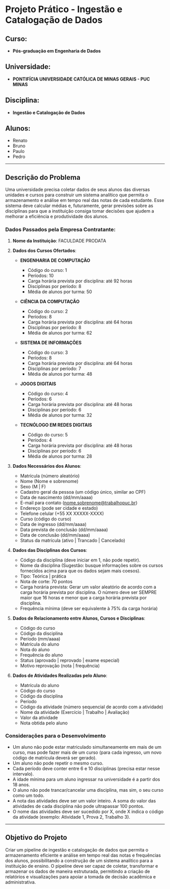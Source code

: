 # Projeto Prático - Ingestão e Catalogação de Dados

## Curso:
- **Pós-graduação em Engenharia de Dados**

## Universidade:
- **PONTIFÍCIA UNIVERSIDADE CATÓLICA DE MINAS GERAIS - PUC MINAS**

## Disciplina:
- **Ingestão e Catalogação de Dados**

## Alunos:
- Renato
- Bruno
- Paulo
- Pedro

---

## Descrição do Problema

Uma universidade precisa coletar dados de seus alunos das diversas unidades e cursos para construir um sistema analítico que permita o armazenamento e análise em tempo real das notas de cada estudante. Esse sistema deve calcular médias e, futuramente, gerar previsões sobre as disciplinas para que a instituição consiga tomar decisões que ajudem a melhorar a eficiência e produtividade dos alunos.

### Dados Passados pela Empresa Contratante:

1. **Nome da Instituição**: FACULDADE PRODATA

2. **Dados dos Cursos Ofertados**:

    - **ENGENHARIA DE COMPUTAÇÃO**
        - Código do curso: 1
        - Períodos: 10
        - Carga horária prevista por disciplina: até 92 horas
        - Disciplinas por período: 8
        - Média de alunos por turma: 50

    - **CIÊNCIA DA COMPUTAÇÃO**
        - Código do curso: 2
        - Períodos: 8
        - Carga horária prevista por disciplina: até 64 horas
        - Disciplinas por período: 8
        - Média de alunos por turma: 62

    - **SISTEMA DE INFORMAÇÕES**
        - Código do curso: 3
        - Períodos: 8
        - Carga horária prevista por disciplina: até 64 horas
        - Disciplinas por período: 7
        - Média de alunos por turma: 48

    - **JOGOS DIGITAIS**
        - Código do curso: 4
        - Períodos: 6
        - Carga horária prevista por disciplina: até 48 horas
        - Disciplinas por período: 6
        - Média de alunos por turma: 32

    - **TECNÓLOGO EM REDES DIGITAIS**
        - Código do curso: 5
        - Períodos: 4
        - Carga horária prevista por disciplina: até 48 horas
        - Disciplinas por período: 6
        - Média de alunos por turma: 28

3. **Dados Necessários dos Alunos**:

    - Matrícula (número aleatório)
    - Nome (Nome e sobrenome)
    - Sexo (M | F)
    - Cadastro geral da pessoa (um código único, similar ao CPF)
    - Data de nascimento (dd/mm/aaaa)
    - E-mail para contato (nome.sobrenome@trabalhopuc.br)
    - Endereço (pode ser cidade e estado)
    - Telefone celular (+55 XX XXXXX-XXXX)
    - Curso (código do curso)
    - Data de ingresso (dd/mm/aaaa)
    - Data prevista de conclusão (dd/mm/aaaa)
    - Data de conclusão (dd/mm/aaaa)
    - Status da matrícula (ativo | Trancado | Cancelado)

4. **Dados das Disciplinas dos Cursos**:

    - Código da disciplina (deve iniciar em 1, não pode repetir).
    - Nome da disciplina (Sugestão: busque informações sobre os cursos fornecidos acima para que os dados sejam mais coesos).
    - Tipo: Teórica | prática
    - Nota de corte: 70 pontos
    - Carga horária prevista: Gerar um valor aleatório de acordo com a carga horária prevista por disciplina. O número deve ser SEMPRE maior que 16 horas e menor que a carga horária prevista por disciplina.
    - Frequência mínima (deve ser equivalente à 75% da carga horária)

5. **Dados de Relacionamento entre Alunos, Cursos e Disciplinas**:

    - Código do curso
    - Código da disciplina
    - Período (mm/aaaa)
    - Matrícula do aluno
    - Nota do aluno
    - Frequência do aluno
    - Status (aprovado | reprovado | exame especial)
    - Motivo reprovação (nota | frequência)

6. **Dados de Atividades Realizadas pelo Aluno**:

    - Matrícula do aluno
    - Código do curso
    - Código da disciplina
    - Período
    - Código da atividade (número sequencial de acordo com a atividade)
    - Nome da atividade (Exercício | Trabalho | Avaliação)
    - Valor da atividade
    - Nota obtida pelo aluno

### Considerações para o Desenvolvimento

- Um aluno não pode estar matriculado simultaneamente em mais de um curso, mas pode fazer mais de um curso (para cada ingresso, um novo código de matrícula deverá ser gerado).
- Um aluno não pode repetir o mesmo curso.
- Cada período deve conter entre 6 e 10 disciplinas (precisa estar nesse intervalo).
- A idade mínima para um aluno ingressar na universidade é a partir dos 18 anos.
- O aluno não pode trancar/cancelar uma disciplina, mas sim, o seu curso como um todo.
- A nota das atividades deve ser um valor inteiro. A soma do valor das atividades de cada disciplina não pode ultrapassar 100 pontos.
- O nome das atividades deve ser sucedido por X, onde X indica o código da atividade (exemplo: Atividade 1, Prova 2, Trabalho 3).

--- 

## Objetivo do Projeto

Criar um pipeline de ingestão e catalogação de dados que permita o armazenamento eficiente e análise em tempo real das notas e frequências dos alunos, possibilitando a construção de um sistema analítico para a instituição de ensino. O pipeline deve ser capaz de coletar, transformar e armazenar os dados de maneira estruturada, permitindo a criação de relatórios e visualizações para apoiar a tomada de decisão acadêmica e administrativa.

